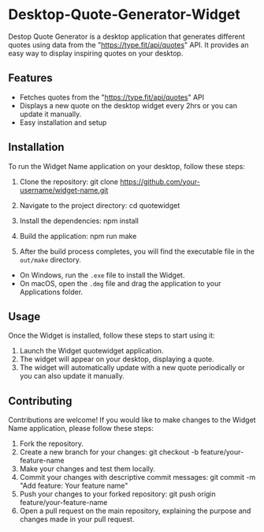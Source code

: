 # Desktop-Quote-Generator-Widget

Destop Quote Generator is a desktop application that generates different quotes using data from the "https://type.fit/api/quotes" API. It provides an easy way to display inspiring quotes on your desktop.

## Features

- Fetches quotes from the "https://type.fit/api/quotes" API
- Displays a new quote on the desktop widget every 2hrs or you can update it manually.
- Easy installation and setup

## Installation

To run the Widget Name application on your desktop, follow these steps:

1. Clone the repository:
git clone https://github.com/your-username/widget-name.git

2. Navigate to the project directory:
cd quotewidget

3. Install the dependencies:
npm install

4. Build the application:
npm run make

5. After the build process completes, you will find the executable file in the `out/make` directory.
- On Windows, run the `.exe` file to install the Widget.
- On macOS, open the `.dmg` file and drag the application to your Applications folder.

## Usage

Once the Widget is installed, follow these steps to start using it:

1. Launch the Widget quotewidget application.
2. The widget will appear on your desktop, displaying a quote.
3. The widget will automatically update with a new quote periodically or you can also update it manually.

## Contributing

Contributions are welcome! If you would like to make changes to the Widget Name application, please follow these steps:

1. Fork the repository.
2. Create a new branch for your changes:
git checkout -b feature/your-feature-name
3. Make your changes and test them locally.
4. Commit your changes with descriptive commit messages:
git commit -m "Add feature: Your feature name"
5. Push your changes to your forked repository:
git push origin feature/your-feature-name
6. Open a pull request on the main repository, explaining the purpose and changes made in your pull request.



